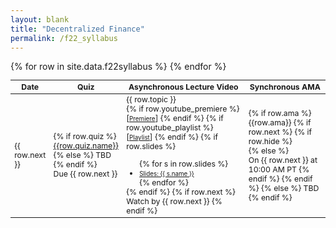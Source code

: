 ```yaml
---
layout: blank
title: "Decentralized Finance"
permalink: /f22_syllabus
---
```


<table style="table-layout: fixed; font-size: 88%;">
  <thead>
      <th style="width: 10%;"> Date </th>
      <th style="width: 15%;"> Quiz </th>
      <th style="width: 45%;"> Asynchronous Lecture Video </th>
      <th style="width: 30%;"> Synchronous AMA </th>
  </thead>
  <tbody>
    {% for row in site.data.f22syllabus %}
    <tr>
      <td> {{ row.next }} </td>
      <td>
        {% if row.quiz %}
          <a target="_parent" href="{{row.quiz.link}}" style="text-decoration: underline;">{{row.quiz.name}}</a>
        {% else %}
          TBD
        {% endif %}
        <br>Due {{ row.next }}
      </td>
      <td> {{ row.topic }}
        <br>
        {% if row.youtube_premiere %}
          [<a target="_parent" href="{{row.youtube_premiere}}" style="font-size: 80%;text-decoration: underline;">Premiere</a>]
        {% endif %}
        {% if row.youtube_playlist %}
          [<a target="_parent" href="{{row.youtube_playlist}}" style="font-size: 80%;text-decoration: underline;">Playlist</a>]
        {% endif %}
        {% if row.slides %}
        <ul style="margin-bottom: 0;">
          {% for s in row.slides %}
          <li> <a target="_parent" href="https://berkeley-defi.github.io/assets/material/{{s.file}}" style="font-size: 80%;"> Slides: {{ s.name }} </a> </li>
          {% endfor %}
        </ul>
        {% endif %}      
        {% if row.next %}
          Watch by {{ row.next }}
        {% endif %}
      </td>
      <td>
        {% if row.ama %}
          {{row.ama}}
          {% if row.next %}
            {% if row.hide %}
              <br>
            {% else %}
              <br> On {{ row.next }} at 10:00 AM PT
            {% endif %}
          {% endif %}
        {% else %}
          TBD
        {% endif %}
      </td>
    </tr>
    {% endfor %}
  </tbody>
</table>
